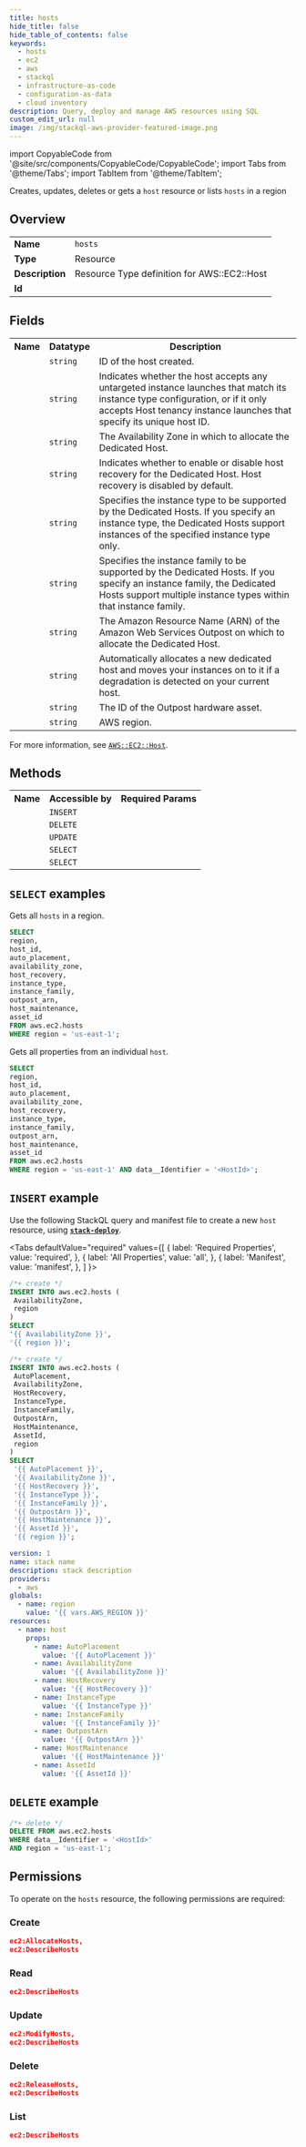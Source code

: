 ```yaml
---
title: hosts
hide_title: false
hide_table_of_contents: false
keywords:
  - hosts
  - ec2
  - aws
  - stackql
  - infrastructure-as-code
  - configuration-as-data
  - cloud inventory
description: Query, deploy and manage AWS resources using SQL
custom_edit_url: null
image: /img/stackql-aws-provider-featured-image.png
---
```


import CopyableCode from '@site/src/components/CopyableCode/CopyableCode';
import Tabs from '@theme/Tabs';
import TabItem from '@theme/TabItem';

Creates, updates, deletes or gets a <code>host</code> resource or lists <code>hosts</code> in a region

## Overview
<table>
<tbody>
<tr><td><b>Name</b></td><td><code>hosts</code></td></tr>
<tr><td><b>Type</b></td><td>Resource</td></tr>
<tr><td><b>Description</b></td><td>Resource Type definition for AWS::EC2::Host</td></tr>
<tr><td><b>Id</b></td><td><CopyableCode code="aws.ec2.hosts" /></td></tr>
</tbody>
</table>

## Fields
<table>
<tbody>
<tr><th>Name</th><th>Datatype</th><th>Description</th></tr><tr><td><CopyableCode code="host_id" /></td><td><code>string</code></td><td>ID of the host created.</td></tr>
<tr><td><CopyableCode code="auto_placement" /></td><td><code>string</code></td><td>Indicates whether the host accepts any untargeted instance launches that match its instance type configuration, or if it only accepts Host tenancy instance launches that specify its unique host ID.</td></tr>
<tr><td><CopyableCode code="availability_zone" /></td><td><code>string</code></td><td>The Availability Zone in which to allocate the Dedicated Host.</td></tr>
<tr><td><CopyableCode code="host_recovery" /></td><td><code>string</code></td><td>Indicates whether to enable or disable host recovery for the Dedicated Host. Host recovery is disabled by default.</td></tr>
<tr><td><CopyableCode code="instance_type" /></td><td><code>string</code></td><td>Specifies the instance type to be supported by the Dedicated Hosts. If you specify an instance type, the Dedicated Hosts support instances of the specified instance type only.</td></tr>
<tr><td><CopyableCode code="instance_family" /></td><td><code>string</code></td><td>Specifies the instance family to be supported by the Dedicated Hosts. If you specify an instance family, the Dedicated Hosts support multiple instance types within that instance family.</td></tr>
<tr><td><CopyableCode code="outpost_arn" /></td><td><code>string</code></td><td>The Amazon Resource Name (ARN) of the Amazon Web Services Outpost on which to allocate the Dedicated Host.</td></tr>
<tr><td><CopyableCode code="host_maintenance" /></td><td><code>string</code></td><td>Automatically allocates a new dedicated host and moves your instances on to it if a degradation is detected on your current host.</td></tr>
<tr><td><CopyableCode code="asset_id" /></td><td><code>string</code></td><td>The ID of the Outpost hardware asset.</td></tr>
<tr><td><CopyableCode code="region" /></td><td><code>string</code></td><td>AWS region.</td></tr>
</tbody>
</table>

For more information, see <a href="https://docs.aws.amazon.com/AWSCloudFormation/latest/UserGuide/aws-resource-ec2-host.html"><code>AWS::EC2::Host</code></a>.

## Methods

<table>
<tbody>
  <tr>
    <th>Name</th>
    <th>Accessible by</th>
    <th>Required Params</th>
  </tr>
  <tr>
    <td><CopyableCode code="create_resource" /></td>
    <td><code>INSERT</code></td>
    <td><CopyableCode code="AvailabilityZone, region" /></td>
  </tr>
  <tr>
    <td><CopyableCode code="delete_resource" /></td>
    <td><code>DELETE</code></td>
    <td><CopyableCode code="data__Identifier, region" /></td>
  </tr>
  <tr>
    <td><CopyableCode code="update_resource" /></td>
    <td><code>UPDATE</code></td>
    <td><CopyableCode code="data__Identifier, data__PatchDocument, region" /></td>
  </tr>
  <tr>
    <td><CopyableCode code="list_resources" /></td>
    <td><code>SELECT</code></td>
    <td><CopyableCode code="region" /></td>
  </tr>
  <tr>
    <td><CopyableCode code="get_resource" /></td>
    <td><code>SELECT</code></td>
    <td><CopyableCode code="data__Identifier, region" /></td>
  </tr>
</tbody>
</table>

## `SELECT` examples
Gets all <code>hosts</code> in a region.
```sql
SELECT
region,
host_id,
auto_placement,
availability_zone,
host_recovery,
instance_type,
instance_family,
outpost_arn,
host_maintenance,
asset_id
FROM aws.ec2.hosts
WHERE region = 'us-east-1';
```
Gets all properties from an individual <code>host</code>.
```sql
SELECT
region,
host_id,
auto_placement,
availability_zone,
host_recovery,
instance_type,
instance_family,
outpost_arn,
host_maintenance,
asset_id
FROM aws.ec2.hosts
WHERE region = 'us-east-1' AND data__Identifier = '<HostId>';
```

## `INSERT` example

Use the following StackQL query and manifest file to create a new <code>host</code> resource, using [__`stack-deploy`__](https://pypi.org/project/stack-deploy/).

<Tabs
    defaultValue="required"
    values={[
      { label: 'Required Properties', value: 'required', },
      { label: 'All Properties', value: 'all', },
      { label: 'Manifest', value: 'manifest', },
    ]
}>
<TabItem value="required">

```sql
/*+ create */
INSERT INTO aws.ec2.hosts (
 AvailabilityZone,
 region
)
SELECT 
'{{ AvailabilityZone }}',
'{{ region }}';
```
</TabItem>
<TabItem value="all">

```sql
/*+ create */
INSERT INTO aws.ec2.hosts (
 AutoPlacement,
 AvailabilityZone,
 HostRecovery,
 InstanceType,
 InstanceFamily,
 OutpostArn,
 HostMaintenance,
 AssetId,
 region
)
SELECT 
 '{{ AutoPlacement }}',
 '{{ AvailabilityZone }}',
 '{{ HostRecovery }}',
 '{{ InstanceType }}',
 '{{ InstanceFamily }}',
 '{{ OutpostArn }}',
 '{{ HostMaintenance }}',
 '{{ AssetId }}',
 '{{ region }}';
```
</TabItem>
<TabItem value="manifest">

```yaml
version: 1
name: stack name
description: stack description
providers:
  - aws
globals:
  - name: region
    value: '{{ vars.AWS_REGION }}'
resources:
  - name: host
    props:
      - name: AutoPlacement
        value: '{{ AutoPlacement }}'
      - name: AvailabilityZone
        value: '{{ AvailabilityZone }}'
      - name: HostRecovery
        value: '{{ HostRecovery }}'
      - name: InstanceType
        value: '{{ InstanceType }}'
      - name: InstanceFamily
        value: '{{ InstanceFamily }}'
      - name: OutpostArn
        value: '{{ OutpostArn }}'
      - name: HostMaintenance
        value: '{{ HostMaintenance }}'
      - name: AssetId
        value: '{{ AssetId }}'

```
</TabItem>
</Tabs>

## `DELETE` example

```sql
/*+ delete */
DELETE FROM aws.ec2.hosts
WHERE data__Identifier = '<HostId>'
AND region = 'us-east-1';
```

## Permissions

To operate on the <code>hosts</code> resource, the following permissions are required:

### Create
```json
ec2:AllocateHosts,
ec2:DescribeHosts
```

### Read
```json
ec2:DescribeHosts
```

### Update
```json
ec2:ModifyHosts,
ec2:DescribeHosts
```

### Delete
```json
ec2:ReleaseHosts,
ec2:DescribeHosts
```

### List
```json
ec2:DescribeHosts
```
